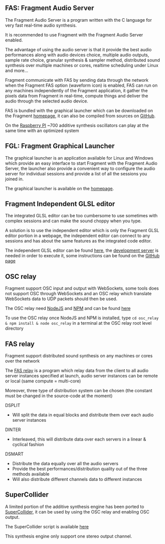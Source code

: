 ## FAS: Fragment Audio Server

The Fragment Audio Server is a program written with the C language for very fast real-time audio synthesis.

It is recommended to use Fragment with the Fragment Audio Server enabled.

The advantage of using the audio server is that it provide the best audio performances along with audio devices choice, multiple audio outputs, sample rate choice, granular synthesis & sampler method, distributed sound synthesis over multiple machines or cores, realtime scheduling under Linux and more...

Fragment communicate with FAS by sending data through the network when the Fragment FAS option (waveform icon) is enabled, FAS can run on any machines independently of the Fragment application, it gather the pixels data from Fragment in real-time, compute things and deliver the audio through the selected audio device.

FAS is bundled with the graphical launcher which can be downloaded on the Fragment [homepage](https://www.fsynth.com/), it can also be compiled from sources on [GitHub](https://github.com/grz0zrg/fas).

On the [Raspberry PI](https://www.raspberrypi.org) ~700 additive synthesis oscillators can play at the same time with an optimized system

## FGL: Fragment Graphical Launcher

The graphical launcher is an application available for Linux and Windows which provide an easy interface to start Fragment with the Fragment Audio Server, the launcher also provide a convenient way to configure the audio server for individual sessions and provide a list of all the sessions you joined in.

The graphical launcher is available on the [homepage](https://www.fsynth.com).

## Fragment Independent GLSL editor

The integrated GLSL editor can be too cumbersome to use sometimes with complex sessions and can make the sound choppy when you type.

A solution is to use the independent editor which is only the Fragment GLSL editor portion in a webpage, the independent editor can connect to any sessions and has about the same features as the integrated code editor.

The independent GLSL editor can be found [here](https://github.com/grz0zrg/fsynth/tree/master/editor), the [development server](https://github.com/grz0zrg/fsynth/tree/master/fsws) is needed in order to execute it, some instructions can be found on the [GitHub page](https://github.com/grz0zrg/fsynth)

## OSC relay

Fragment support OSC input and output with WebSockets, some tools does not support OSC through WebSockets and an OSC relay which translate WebSockets data to UDP packets should then be used.

The OSC relay need [NodeJS](https://nodejs.org/en/) and [NPM](https://www.npmjs.com) and can be found [here](https://github.com/grz0zrg/fsynth/tree/master/osc_relay)

To use the OSC relay once NodeJS and NPM is installed, type `cd osc_relay & npm install & node osc_relay` in a terminal at the OSC relay root level directory

## FAS relay

Fragment support distributed sound synthesis on any machines or cores over the network

The [FAS relay](https://github.com/grz0zrg/fsynth/tree/master/fas_relay) is a program which relay data from the client to all audio server instances specified at launch, audio server instances can be remote or local (same compute = multi-core)

Moreover, three type of distribution system can be chosen (the constant must be changed in the source-code at the moment)

DSPLIT

- Will split the data in equal blocks and distribute them over each audio server instances

DINTER

- Interleaved, this will distribute data over each servers in a linear & cyclical fashion

DSMART

- Distribute the data equally over all the audio servers
- Provide the best performances/distribution quality out of the three methods available
- Will also distribute different channels data to different instances

## SuperCollider

A limited portion of the additive synthesis engine has been ported to [SuperCollider](http://supercollider.github.io), it can be used by using the OSC relay and enabling OSC output.

The SuperCollider script is available [here](https://github.com/grz0zrg/fsynth/blob/master/supercollider/fs.scd)

This synthesis engine only support one stereo output channel.